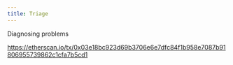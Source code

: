 ```yaml
---
title: Triage
---
```


Diagnosing problems

https://etherscan.io/tx/0x03e18bc923d69b3706e6e7dfc84f1b958e7087b91806955739862c1cfa7b5cd1